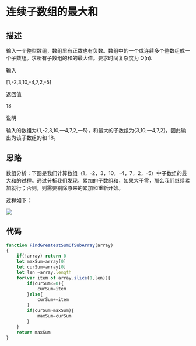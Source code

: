# 连续子数组的最大和


## 描述
输入一个整型数组，数组里有正数也有负数。数组中的一个或连续多个整数组成一个子数组。求所有子数组的和的最大值。要求时间复杂度为 O(n).

输入

[1,-2,3,10,-4,7,2,-5]

返回值

18

说明

输入的数组为{1,-2,3,10,—4,7,2,一5}，和最大的子数组为{3,10,一4,7,2}，因此输出为该子数组的和 18。

## 思路
数组分析：下图是我们计算数组（1，-2，3，10，-4，7，2，-5）中子数组的最大和的过程。通过分析我们发现，累加的子数组和，如果大于零，那么我们继续累加就行；否则，则需要剔除原来的累加和重新开始。

过程如下：

 ![](~@/sword-offer-by-JavaScript/04/02.jpg)


## 代码
```javascript
function FindGreatestSumOfSubArray(array)
{
    if(!array) return 0
    let maxSum=array[0]
    let curSum=array[0]
    let len =array.length
    for(var item of array.slice(1,len)){
        if(curSum<=0){
            curSum=item
        }else{
            curSum+=item
        }
        if(curSum>maxSum){
            maxSum=curSum
        }
    }
    return maxSum
}
```
